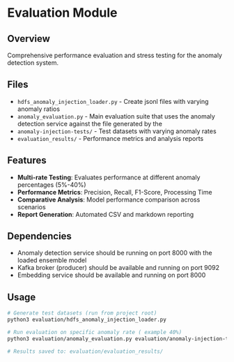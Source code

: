 # Evaluation Module

## Overview
Comprehensive performance evaluation and stress testing for the anomaly detection system.

## Files
- `hdfs_anomaly_injection_loader.py` - Create jsonl files with varying anomaly ratios
- `anomaly_evaluation.py` - Main evaluation suite that uses the anomaly detection service against the file generated by the
- `anomaly-injection-tests/` - Test datasets with varying anomaly rates
- `evaluation_results/` - Performance metrics and analysis reports

## Features
- **Multi-rate Testing**: Evaluates performance at different anomaly percentages (5%-40%)
- **Performance Metrics**: Precision, Recall, F1-Score, Processing Time
- **Comparative Analysis**: Model performance comparison across scenarios
- **Report Generation**: Automated CSV and markdown reporting


## Dependencies

- Anomaly detection service should be running on port 8000 with the loaded ensemble model
- Kafka broker (producer) should be available and running on port 9092
- Embedding service should be available and running on port 8000


## Usage
```bash
# Generate test datasets (run from project root)
python3 evaluation/hdfs_anomaly_injection_loader.py

# Run evaluation on specific anomaly rate ( example 40%)
python3 evaluation/anomaly_evaluation.py evaluation/anomaly-injection-tests/hdfs_eval_test_40.jsonl

# Results saved to: evaluation/evaluation_results/
```


